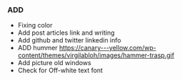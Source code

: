 ### ADD

- Fixing color
- Add post articles link and writing
- Add github and twitter linkedin info
- ADD hummer https://canary---yellow.com/wp-content/themes/virgilabloh/images/hammer-trasp.gif
- Add picture old windows
- Check for Off-white text font